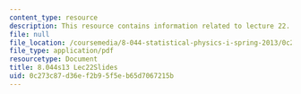 ```yaml
---
content_type: resource
description: This resource contains information related to lecture 22.
file: null
file_location: /coursemedia/8-044-statistical-physics-i-spring-2013/0c273c87d36ef2b95f5eb65d7067215b_MIT8_044S13_L22.pdf
file_type: application/pdf
resourcetype: Document
title: 8.044s13 Lec22Slides
uid: 0c273c87-d36e-f2b9-5f5e-b65d7067215b
---
```

